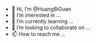 - 👋 Hi, I’m @HuangBiGuan
- 👀 I’m interested in ...
- 🌱 I’m currently learning ...
- 💞️ I’m looking to collaborate on ...
- 📫 How to reach me ...

<!---
HuangBiGuan/HuangBiGuan is a ✨ special ✨ repository because its `README.md` (this file) appears on your GitHub profile.
You can click the Preview link to take a look at your changes.
--->
